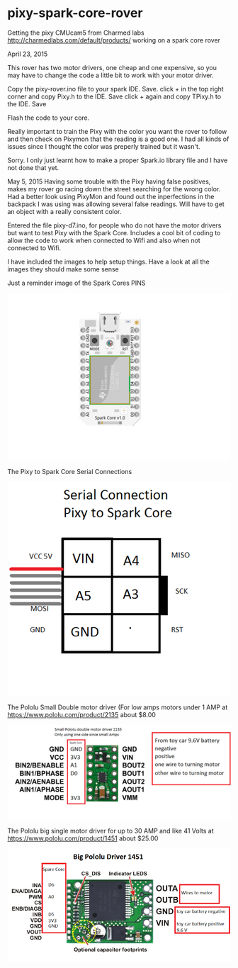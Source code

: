 # pixy-spark-core-rover
Getting the pixy CMUcam5 from Charmed labs http://charmedlabs.com/default/products/  working on a spark core rover

April 23, 2015

This rover has two motor drivers, one cheap and one expensive, so you may have to change the code a little bit to work with your motor driver.

Copy the pixy-rover.ino file to your spark IDE. Save.
click + in the top right corner and copy Pixy.h to the IDE. Save
click + again and copy TPixy.h to the IDE. Save

Flash the code to your core.


Really important to train the Pixy with the color you want the rover to follow and then check on Pixymon that the reading is a good one. I had all kinds of issues since I thought the color was preperly trained but it wasn't.



Sorry. I only just learnt how to make a proper Spark.io library file and I have not done that yet.


May 5, 2015
Having some trouble with the Pixy having false positives, makes my rover go racing down the street searching for the wrong color. Had a better look using PixyMon and found out the inperfections in the backpack I was using was allowing several false readings. Will have to get an object with a really consistent color.


Entered the file pixy-d7.ino, for people who do not have the motor drivers but want to test Pixy with the Spark Core. Includes a cool bit of coding to allow the code to work when connected to Wifi and also when not connected to Wifi.



I have included the images to help setup things. Have a look at all the images they should make some sense

Just a reminder image of the Spark Cores PINS


![](spark-core-pins.png)

The Pixy to Spark Core Serial Connections

![](pixy-serial-spark-core.png)


The Pololu Small Double motor driver (For low amps motors under 1 AMP at https://www.pololu.com/product/2135 about $8.00

![](pololu-small-double-2135.png)

The Pololu big single motor driver for up to 30 AMP and like 41 Volts at https://www.pololu.com/product/1451  about $25.00

![](pololu-big-single-1451.png)
















